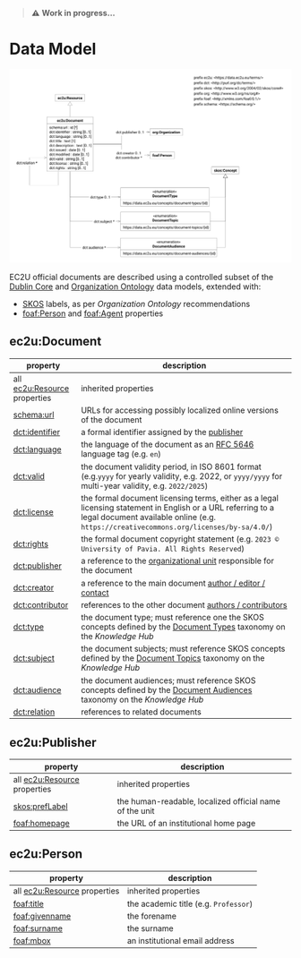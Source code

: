 > **⚠️** **Work in progress…**

# Data Model

![documents data model](index/documents.svg)

EC2U official documents are described using a controlled subset of
the [Dublin Core](https://www.dublincore.org/specifications/dublin-core/dcmi-terms/)
and [Organization Ontology](https://www.w3.org/TR/vocab-org/) data models, extended with:

* [SKOS](https://www.w3.org/TR/skos-primer/#seclabel) labels, as per *Organization Ontology* recommendations
* [foaf:Person](http://xmlns.com/foaf/0.1/#term_Person) and [foaf:Agent](http://xmlns.com/foaf/0.1/#term_Agent)
  properties

## ec2u:Document

| property                                                                                               | description                                                                                                                                                                                            |
|--------------------------------------------------------------------------------------------------------|--------------------------------------------------------------------------------------------------------------------------------------------------------------------------------------------------------|
| all [ec2u:Resource](resources) properties                                                              | inherited properties                                                                                                                                                                                   |
| [schema:url](https://schema.org/url)                                                                   | URLs for accessing possibly localized online versions of the document                                                                                                                                  |
| [dct:identifier](https://www.dublincore.org/specifications/dublin-core/dcmi-terms/terms/identifier/)   | a formal identifier assigned by the [publisher](#ec2upublisher)                                                                                                                                        |
| [dct:language](https://www.dublincore.org/specifications/dublin-core/dcmi-terms/terms/language/)       | the language of the document as an [RFC 5646](https://www.rfc-editor.org/info/rfc5646) language tag (e.g. `en`)                                                                                        |
| [dct:valid](https://www.dublincore.org/specifications/dublin-core/dcmi-terms/terms/valid/)             | the document validity period, in ISO 8601 format (e.g.`yyyy` for yearly validity, e.g. 2022, or `yyyy/yyyy` for multi-year validity, e.g. `2022/2025`)                                                 |
| [dct:license](https://www.dublincore.org/specifications/dublin-core/dcmi-terms/terms/license/)         | the formal document licensing terms, either as a legal licensing statement in English or a URL referring to a legal document available online (e.g. `https://creativecommons.org/licenses/by-sa/4.0/`) |
| [dct:rights](https://www.dublincore.org/specifications/dublin-core/dcmi-terms/terms/rights/)           | the formal document copyright statement (e.g. `2023 © University of Pavia. All Rights Reserved`)                                                                                                       |
| [dct:publisher](https://www.dublincore.org/specifications/dublin-core/dcmi-terms/terms/publisher/)     | a reference to the [organizational unit](#ec2u-publisher) responsible for the document                                                                                                                 |
| [dct:creator](https://www.dublincore.org/specifications/dublin-core/dcmi-terms/terms/creator/)         | a reference to the main document [author / editor / contact](#ec2uperson)                                                                                                                              |
| [dct:contributor](https://www.dublincore.org/specifications/dublin-core/dcmi-terms/terms/contributor/) | references to the other document [authors / contributors](#ec2uperson)                                                                                                                                 |
| [dct:type](https://www.dublincore.org/specifications/dublin-core/dcmi-terms/terms/type/)               | the document type; must reference one the SKOS concepts defined by the [Document Types](/concepts/document-types/) taxonomy on the *Knowledge Hub*                                                     |
| [dct:subject](https://www.dublincore.org/specifications/dublin-core/dcmi-terms/terms/subject/)         | the document subjects; must reference SKOS concepts defined by the [Document Topics](/concepts/document-topics/) taxonomy on the *Knowledge Hub*                                                       |
| [dct:audience](https://www.dublincore.org/specifications/dublin-core/dcmi-terms/terms/audience/)       | the document audiences; must reference SKOS concepts defined by the [Document Audiences](/concepts/document-audiences/) taxonomy on the *Knowledge Hub*                                                |
| [dct:relation](https://www.dublincore.org/specifications/dublin-core/dcmi-terms/terms/relation/)       | references to related documents                                                                                                                                                                        |

## ec2u:Publisher

| property                                                     | description                                             |
| ------------------------------------------------------------ | ------------------------------------------------------- |
| all [ec2u:Resource](/datasets/resources) properties          | inherited properties                                    |
| [skos:prefLabel](https://www.w3.org/TR/skos-reference/#labels) | the human-readable, localized official name of the unit |
| [foaf:homepage](http://xmlns.com/foaf/0.1/#term_homepage)    | the URL of an institutional home page                   |

## ec2u:Person

| property                                                    | description                           |
|-------------------------------------------------------------|---------------------------------------|
| all [ec2u:Resource](/datasets/resources) properties         | inherited properties                  |
| [foaf:title](http://xmlns.com/foaf/0.1/#term_title)         | the academic title (e.g. `Professor`) |
| [foaf:givenname](http://xmlns.com/foaf/0.1/#term_givenname) | the forename                          |
| [foaf:surname](http://xmlns.com/foaf/0.1/#term_surname)     | the surname                           |
| [foaf:mbox](http://xmlns.com/foaf/0.1/#term_mbox)           | an institutional email address        |

